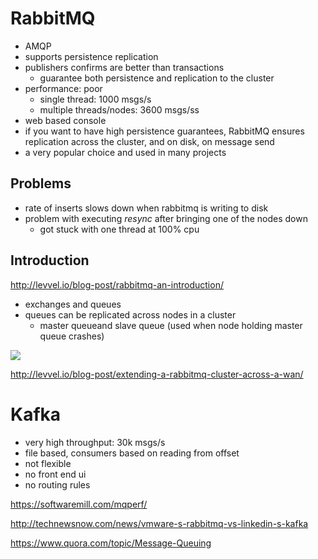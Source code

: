 # RabbitMQ

- AMQP
- supports persistence replication
- publishers confirms are better than transactions
  - guarantee both persistence and replication to the cluster
- performance: poor
  - single thread: 1000 msgs/s
  - multiple threads/nodes: 3600 msgs/ss
- web based console
- if you want to have high persistence guarantees, RabbitMQ ensures replication across the cluster, and on disk, on message send
- a very popular choice and used in many projects

## Problems

- rate of inserts slows down when rabbitmq is writing to disk
- problem with executing *resync* after bringing one of the nodes down
  - got stuck with one thread at 100% cpu

## Introduction

http://levvel.io/blog-post/rabbitmq-an-introduction/

- exchanges and queues
- queues can be replicated across nodes in a cluster
  - master queueand slave queue (used when node holding master queue crashes)

![](http://levvel.wpengine.com/wp-content/uploads/2015/08/1432916675391.png)

http://levvel.io/blog-post/extending-a-rabbitmq-cluster-across-a-wan/


# Kafka

- very high throughput: 30k msgs/s
- file based, consumers based on reading from offset
- not flexible
- no front end ui
- no routing rules


https://softwaremill.com/mqperf/

http://technewsnow.com/news/vmware-s-rabbitmq-vs-linkedin-s-kafka

https://www.quora.com/topic/Message-Queuing


